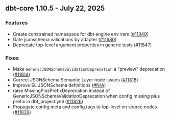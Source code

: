 ## dbt-core 1.10.5 - July 22, 2025

### Features

- Create constrained namespace for dbt engine env vars ([#11340](https://github.com/dbt-labs/dbt-core/issues/11340))
- Gate jsonschema validations by adapter ([#11680](https://github.com/dbt-labs/dbt-core/issues/11680))
- Deprecate top-level argument properties in generic tests ([#11847](https://github.com/dbt-labs/dbt-core/issues/11847))

### Fixes

- Make `GenericJSONSchemaValidationDeprecation` a "preview" deprecation ([#11814](https://github.com/dbt-labs/dbt-core/issues/11814))
- Correct JSONSchema Semantic Layer node issues ([#11818](https://github.com/dbt-labs/dbt-core/issues/11818))
- Improve SL JSONSchema definitions ([#N/A](https://github.com/dbt-labs/dbt-core/issues/N/A))
- raise MissingPlusPrefixDeprecation instead of GenericJSONSchemaValidationDeprecation when config missing plus prefix in dbt_project.yml ([#11826](https://github.com/dbt-labs/dbt-core/issues/11826))
- Propagate config.meta and config.tags to top-level on source nodes ([#11839](https://github.com/dbt-labs/dbt-core/issues/11839))
